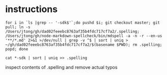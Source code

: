 # instructions

```
for i in `ls |grep -- '-sdk$'`;do pushd $i; git checkout master; git pull; ln -s /Users/jtong/gh/dad02feeebc8763af35b4fdc717cf7a2/.spelling; /Users/jtong/gh/node-markdown-spellcheck/bin/mdspell -a -n -r --en-us '**/*.md' 2>&1 >/dev/null | grep -v ^$ | sort | uniq > ~/gh/dad02feeebc8763af35b4fdc717cf7a2/$(basename $PWD); rm .spelling; popd; done

cat *-sdk | sort | uniq >> .spelling
```


inspect contents of .spelling and remove actual typos
